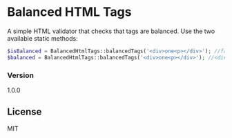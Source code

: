 # Balanced HTML Tags

A simple HTML validator that checks that tags are balanced. Use the two available static methods:

```php
$isBalanced = BalancedHtmlTags::balancedTags('<div>one<p></div>'); //false
$balanced = BalancedHtmlTags::balancedTags('<div>one<p></div>'); //<div>one<p></p></div>
```
### Version
1.0.0

License
----

MIT
